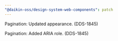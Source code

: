 ```yaml
---
"@daikin-oss/design-system-web-components": patch
---
```


Pagination: Updated appearance. (DDS-1845)

Pagination: Added ARIA role. (DDS-1845)
